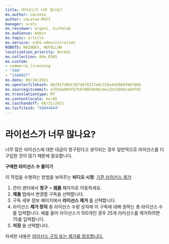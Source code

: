 ```yaml
---
title: 라이선스가 너무 많나요?
ms.author: cmcatee
author: cmcatee-MSFT
manager: scotv
ms.reviewer: argani, nicholak
ms.audience: Admin
ms.topic: article
ms.service: o365-administration
ROBOTS: NOINDEX, NOFOLLOW
localization_priority: Normal
ms.collection: Adm_O365
ms.custom:
- commerce_licensing
- "540"
- "1500027"
ms.date: 08/10/2021
ms.openlocfilehash: 86f81fd0dc307d6f8317e8c726a4a5060396fd66
ms.sourcegitcommit: e781da003fb7b878854846cbe12b13b9dca8df92
ms.translationtype: MT
ms.contentlocale: ko-KR
ms.lasthandoff: 08/31/2021
ms.locfileid: "58844644"
---
```

# <a name="too-many-licenses"></a>라이선스가 너무 많나요?

너무 많은 라이선스에 대한 대금이 청구된다고 생각되는 경우 일반적으로 라이선스를 더 구입한 것이 많기 때문에 필요합니다.
  
**구매한 라이선스 수 줄이기**

이 작업을 수행하는 방법을 보여주는 **비디오 시청**: [기존 라이선스 제거](https://go.microsoft.com/fwlink/p/?linkid=2154938)
  
1. 관리 센터에서 **청구** \> **[제품](https://go.microsoft.com/fwlink/p/?linkid=842054)** 페이지로 이동하세요.
2. **제품** 탭에서 변경할 구독을 선택합니다.
3. 구독 세부 정보 페이지에서 **라이선스 제거** 를 선택합니다.
4. 라이선스 **제거 창의** 총  라이선스 수량  상자에 이 구독에 대해 원하는 총 라이선스 수를 입력합니다. 예를 들어 라이선스가 100개인 경우 25개 라이선스를 제거하려면 75를 입력합니다.
5. **저장** 을 선택합니다.

자세한 내용은 [라이선스 구입 또는 제거를 참조합니다.](https://docs.microsoft.com/microsoft-365/commerce/licenses/buy-licenses)